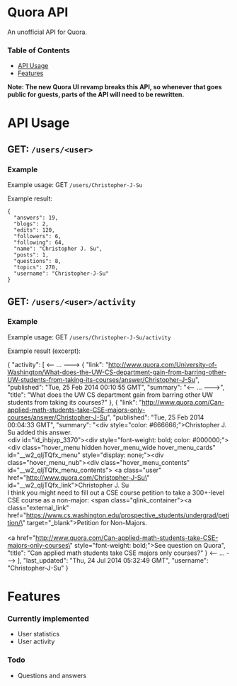 Quora API
=========

An unofficial API for Quora.

### Table of Contents
* [API Usage](#api-usage)
* [Features](#features)

**Note: The new Quora UI revamp breaks this API, so whenever that goes public for guests, parts of the API will need to be rewritten.**

# API Usage
## GET: `/users/<user>`
### Example
Example usage: GET `/users/Christopher-J-Su`

Example result:

    {
      "answers": 19, 
      "blogs": 2, 
      "edits": 120, 
      "followers": 6, 
      "following": 64, 
      "name": "Christopher J. Su", 
      "posts": 1, 
      "questions": 8, 
      "topics": 270, 
      "username": "Christopher-J-Su"
    }

## GET: `/users/<user>/activity`
### Example
Example usage: GET `/users/Christopher-J-Su/activity`

Example result (excerpt):

  {
    "activity": [
      <-- ... --->
      {
        "link": "http://www.quora.com/University-of-Washington/What-does-the-UW-CS-department-gain-from-barring-other-UW-students-from-taking-its-courses/answer/Christopher-J-Su", 
        "published": "Tue, 25 Feb 2014 00:10:55 GMT", 
        "summary": "<-- ... --->", 
        "title": "What does the UW CS department gain from barring other UW students from taking its courses?"
      }, 
      {
        "link": "http://www.quora.com/Can-applied-math-students-take-CSE-majors-only-courses/answer/Christopher-J-Su", 
        "published": "Tue, 25 Feb 2014 00:04:33 GMT", 
        "summary": "<div style=\"color: #666666;\">Christopher J. Su added this answer.</div><br /><div id=\"ld_ihbjvp_3370\"><div style=\"font-weight: bold; color: #000000;\"><div class=\"hover_menu hidden hover_menu_wide hover_menu_cards\" id=\"__w2_qIjTQfx_menu\" style=\"display: none;\"><div class=\"hover_menu_nub\"></div><div class=\"hover_menu_contents\" id=\"__w2_qIjTQfx_menu_contents\"> </div></div><a class=\"user\" href=\"http://www.quora.com/Christopher-J-Su\" id=\"__w2_qIjTQfx_link\">Christopher J. Su</a></div><br />I think you might need to fill out a CSE course petition to take a 300+-level CSE course as a non-major: <span class=\"qlink_container\"><a class=\"external_link\" href=\"https://www.cs.washington.edu/prospective_students/undergrad/petition/\" target=\"_blank\">Petition for Non-Majors</a></span>.<br /><br /><a href=\"http://www.quora.com/Can-applied-math-students-take-CSE-majors-only-courses\" style=\"font-weight: bold;\">See question on Quora</a></div>", 
        "title": "Can applied math students take CSE majors only courses?"
      }
      <-- ... --->
    ], 
    "last_updated": "Thu, 24 Jul 2014 05:32:49 GMT", 
    "username": "Christopher-J-Su"
  }

# Features
### Currently implemented
* User statistics
* User activity

### Todo
* Questions and answers